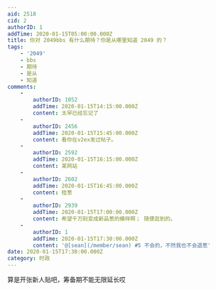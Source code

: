 ```yaml
---
aid: 2518
cid: 2
authorID: 1
addTime: 2020-01-15T05:00:00.000Z
title: 你对 2049bbs 有什么期待？你是从哪里知道 2049 的？
tags:
    - '2049'
    - bbs
    - 期待
    - 是从
    - 知道
comments:
    -
        authorID: 1052
        addTime: 2020-01-15T14:15:00.000Z
        content: 太早已经忘记了
    -
        authorID: 2456
        addTime: 2020-01-15T15:45:00.000Z
        content: 看你在v2ex发过帖子。
    -
        authorID: 2592
        addTime: 2020-01-15T16:15:00.000Z
        content: 某网站
    -
        authorID: 2602
        addTime: 2020-01-15T16:45:00.000Z
        content: 桂葱
    -
        authorID: 2939
        addTime: 2020-01-15T17:00:00.000Z
        content: 希望千万别变成新品葱的模样啊； 随便逛到的。
    -
        authorID: 1
        addTime: 2020-01-15T17:30:00.000Z
        content: '@[sean](/member/sean) #5 不会的，不然我也不会退葱'
date: 2020-01-15T17:30:00.000Z
category: 时政
---
```


算是开张新人贴吧，筹备期不能无限延长哎
